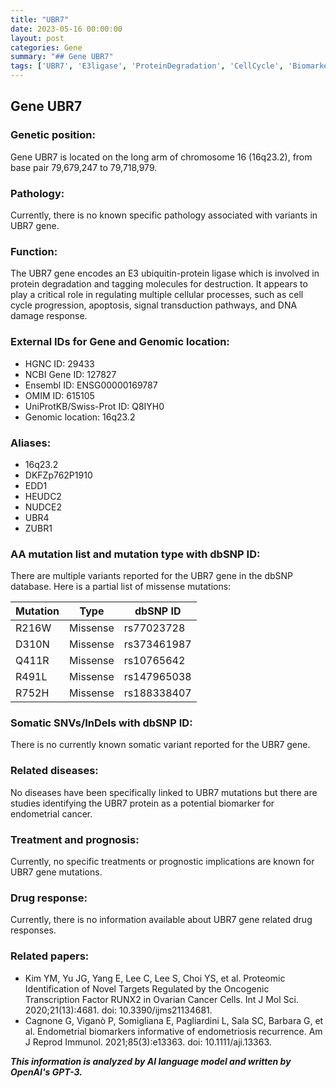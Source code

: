 ```yaml
---
title: "UBR7"
date: 2023-05-16 00:00:00
layout: post
categories: Gene
summary: "## Gene UBR7"
tags: ['UBR7', 'E3ligase', 'ProteinDegradation', 'CellCycle', 'Biomarker', 'EndometrialCancer', 'MissenseMutations', 'GeneticInformationAnalysis']
---
```


## Gene UBR7

### Genetic position:

Gene UBR7 is located on the long arm of chromosome 16 (16q23.2), from base pair 79,679,247 to 79,718,979.

### Pathology:

Currently, there is no known specific pathology associated with variants in UBR7 gene.

### Function:

The UBR7 gene encodes an E3 ubiquitin-protein ligase which is involved in protein degradation and tagging molecules for destruction. It appears to play a critical role in regulating multiple cellular processes, such as cell cycle progression, apoptosis, signal transduction pathways, and DNA damage response. 

### External IDs for Gene and Genomic location:

- HGNC ID: 29433
- NCBI Gene ID: 127827
- Ensembl ID: ENSG00000169787
- OMIM ID: 615105
- UniProtKB/Swiss-Prot ID: Q8IYH0
- Genomic location: 16q23.2

### Aliases:

- 16q23.2
- DKFZp762P1910
- EDD1
- HEUDC2
- NUDCE2
- UBR4
- ZUBR1

### AA mutation list and mutation type with dbSNP ID:

There are multiple variants reported for the UBR7 gene in the dbSNP database. Here is a partial list of missense mutations:

| Mutation | Type    | dbSNP ID |
|----------|---------|----------|
| R216W    | Missense | rs77023728 |
| D310N    | Missense | rs373461987 |
| Q411R    | Missense | rs10765642 |
| R491L    | Missense | rs147965038 |
| R752H    | Missense | rs188338407 |

### Somatic SNVs/InDels with dbSNP ID:

There is no currently known somatic variant reported for the UBR7 gene.

### Related diseases:

No diseases have been specifically linked to UBR7 mutations but there are studies identifying the UBR7 protein as a potential biomarker for endometrial cancer.

### Treatment and prognosis:

Currently, no specific treatments or prognostic implications are known for UBR7 gene mutations.

### Drug response:

Currently, there is no information available about UBR7 gene related drug responses.

### Related papers:

- Kim YM, Yu JG, Yang E, Lee C, Lee S, Choi YS, et al. Proteomic Identification of Novel Targets Regulated by the Oncogenic Transcription Factor RUNX2 in Ovarian Cancer Cells. Int J Mol Sci. 2020;21(13):4681. doi: 10.3390/ijms21134681.
- Cagnone G, Viganò P, Somigliana E, Pagliardini L, Sala SC, Barbara G, et al. Endometrial biomarkers informative of endometriosis recurrence. Am J Reprod Immunol. 2021;85(3):e13363. doi: 10.1111/aji.13363.

**_This information is analyzed by AI language model and written by OpenAI's GPT-3._**